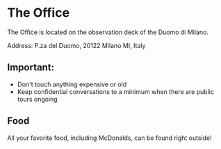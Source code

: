 # The Office

The Office is located on the observation deck of the Duomo di Milano. 

Address: P.za del Duomo, 20122 Milano MI, Italy

## Important: 
- Don't touch anything expensive or old
- Keep confidential conversations to a minimum when there are public tours ongoing 

## Food
All your favorite food, including McDonalds, can be found right outside!
